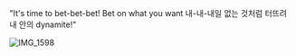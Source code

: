 "It's time to bet-bet-bet! Bet on what you want 내-내-내일 없는 것처럼 터뜨려 내 안의 dynamite!"


![IMG_1598](https://github.com/user-attachments/assets/5d53ed98-38e8-4f04-8560-38c7e1bc8c43)








